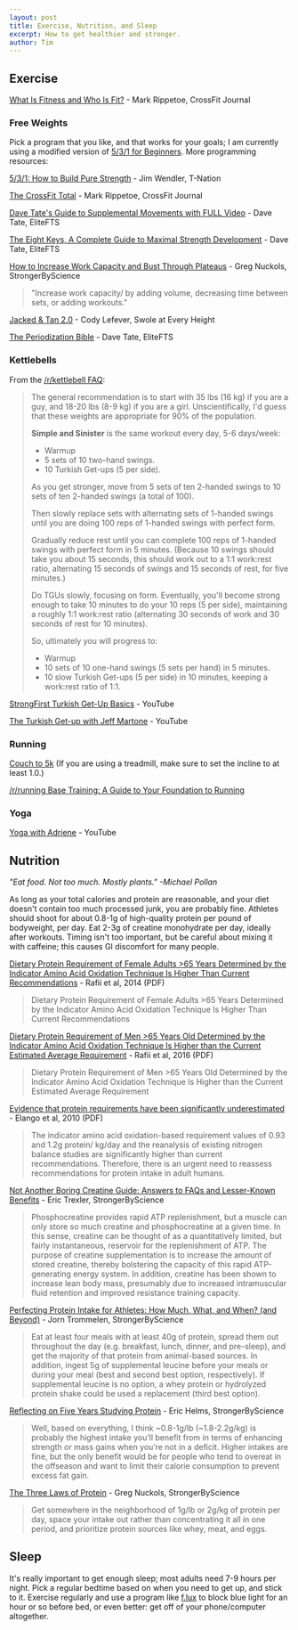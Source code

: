 ```yaml
---
layout: post
title: Exercise, Nutrition, and Sleep
excerpt: How to get healthier and stronger.
author: Tim
---
```


## Exercise  
[What Is Fitness and Who Is Fit?](/papers/CFJ-trial.pdf) - Mark Rippetoe, CrossFit Journal  

### Free Weights
Pick a program that you like, and that works for your goals; I am currently using a modified version of [5/3/1 for Beginners](https://thefitness.wiki/routines/5-3-1-for-beginners/). More programming resources: 

[5/3/1: How to Build Pure Strength](https://www.t-nation.com/workouts/531-how-to-build-pure-strength) - Jim Wendler, T-Nation  

[The CrossFit Total](/papers/52-2006_CFTotal.pdf) - Mark Rippetoe, CrossFit Journal  

[Dave Tate's Guide to Supplemental Movements with FULL Video](https://www.elitefts.com/education/supplemental-strength/) - Dave Tate, EliteFTS  

[The Eight Keys, A Complete Guide to Maximal Strength Development](https://www.elitefts.com/education/novice/efs-classic-the-eight-keys-a-complete-guide-to-maximal-strength-development/) - Dave Tate, EliteFTS  

[How to Increase Work Capacity and Bust Through Plateaus](https://www.strongerbyscience.com/increasing-work-capacity/) - Greg Nuckols, StrongerByScience  
> "Increase work capacity/ by adding volume, decreasing time between sets, or adding workouts." 

[Jacked & Tan 2.0](https://swoleateveryheight.blogspot.com/2016/07/jacked-tan-20.html) - Cody Lefever, Swole at Every Height  

[The Periodization Bible](http://www.elitefts.com/education/training/powerlifting/efs-classic-the-periodization-bible) - Dave Tate, EliteFTS  

### Kettlebells  
From the [/r/kettlebell FAQ](https://www.reddit.com/r/kettlebell/comments/3qxa4i/new_to_kettlebells_start_here_updated_for_2015/):

> The general recommendation is to start with 35 lbs (16 kg) if you are a guy, and 18-20 lbs (8-9 kg) if you are a girl. Unscientifically, I'd guess that these weights are appropriate for 90% of the population. 
>
> **Simple and Sinister** is the same workout every day, 5-6 days/week: 
> * Warmup  
> * 5 sets of 10 two-hand swings.  
> * 10 Turkish Get-ups (5 per side).  
>
> As you get stronger, move from 5 sets of ten 2-handed swings to 10 sets of ten 2-handed swings (a total of 100).  
>
> Then slowly replace sets with alternating sets of 1-handed swings until you are doing 100 reps of 1-handed swings with perfect form. 
>
> Gradually reduce rest until you can complete 100 reps of 1-handed swings with perfect form in 5 minutes. (Because 10 swings should take you about 15 seconds, this should work out to a 1:1 work:rest ratio, alternating 15 seconds of swings and 15 seconds of rest, for five minutes.) 
>
> Do TGUs slowly, focusing on form. Eventually, you'll become strong enough to take 10 minutes to do your 10 reps (5 per side), maintaining a roughly 1:1 work:rest ratio (alternating 30 seconds of work and 30 seconds of rest for 10 minutes). 
>
> So, ultimately you will progress to: 
> * Warmup  
> * 10 sets of 10 one-hand swings (5 sets per hand) in 5 minutes.  
> * 10 slow Turkish Get-ups (5 per side) in 10 minutes, keeping a work:rest ratio of 1:1.  

[StrongFirst Turkish Get-Up Basics](https://www.youtube.com/watch?v=0bWRPC49-KI) - YouTube  

[The Turkish Get-up with Jeff Martone](https://www.youtube.com/watch?v=VQq8I_n_hRE) - YouTube  

### Running  
[Couch to 5k](https://c25k.com/c25k_plan/) (If you are using a treadmill, make sure to set the incline to at least 1.0.)  

[/r/running Base Training: A Guide to Your Foundation to Running](https://www.reddit.com/r/running/comments/3bckeh/base_training_a_guide_to_your_foundation_to/)  

### Yoga  
[Yoga with Adriene](https://www.youtube.com/channel/UCFKE7WVJfvaHW5q283SxchA) - YouTube   

## Nutrition
*"Eat food. Not too much. Mostly plants." -Michael Pollan*  

As long as your total calories and protein are reasonable, and your diet doesn't contain too much processed junk, you are probably fine. Athletes should shoot for about 0.8-1g of high-quality protein per pound of bodyweight, per day. Eat 2-3g of creatine monohydrate per day, ideally after workouts. Timing isn't too important, but be careful about mixing it with caffeine; this causes GI discomfort for many people.  

[Dietary Protein Requirement of Female Adults >65 Years Determined by the Indicator Amino Acid Oxidation Technique Is Higher Than Current Recommendations](/papers/rafii2014.pdf) - Rafii et al, 2014 (PDF)  
> Dietary Protein Requirement of Female Adults >65 Years Determined by the Indicator Amino Acid Oxidation Technique Is Higher Than Current Recommendations  

[Dietary Protein Requirement of Men >65 Years Old Determined by the Indicator Amino Acid Oxidation Technique Is Higher than the Current Estimated Average Requirement](/papers/rafii2014.pdf) - Rafii et al, 2016 (PDF)  
> Dietary Protein Requirement of Men >65 Years Old Determined by the Indicator Amino Acid Oxidation Technique Is Higher than the Current Estimated Average Requirement  

[Evidence that protein requirements have been
significantly underestimated](/papers/elango2010.pdf) - Elango et al, 2010 (PDF)  
> The indicator amino acid oxidation-based requirement values of 0.93 and 1.2g protein/ kg/day and the reanalysis of existing nitrogen balance studies are significantly higher than current recommendations. Therefore, there is an urgent need to reassess recommendations for protein intake in adult humans.  

[Not Another Boring Creatine Guide: Answers to FAQs and Lesser-Known Benefits](https://www.strongerbyscience.com/creatine/) - Eric Trexler, StrongerByScience  
> Phosphocreatine provides rapid ATP replenishment, but a muscle can only store so much creatine and phosphocreatine at a given time. In this sense, creatine can be thought of as a quantitatively limited, but fairly instantaneous, reservoir for the replenishment of ATP. The purpose of creatine supplementation is to increase the amount of stored creatine, thereby bolstering the capacity of this rapid ATP-generating energy system. In addition, creatine has been shown to increase lean body mass, presumably due to increased intramuscular fluid retention and improved resistance training capacity.

[Perfecting Protein Intake for Athletes: How Much, What, and When? (and Beyond)](https://www.strongerbyscience.com/athlete-protein-intake/) - Jorn Trommelen, StrongerByScience  
> Eat at least four meals with at least 40g of protein, spread them out throughout the day (e.g. breakfast, lunch, dinner, and pre-sleep), and get the majority of that protein from animal-based sources. In addition, ingest 5g of supplemental leucine before your meals or during your meal (best and second best option, respectively). If supplemental leucine is no option, a whey protein or hydrolyzed protein shake could be used a replacement (third best option).  

[Reflecting on Five Years Studying Protein](https://www.strongerbyscience.com/reflecting-on-five-years-studying-protein/) - Eric Helms, StrongerByScience  
> Well, based on everything, I think ~0.8-1g/lb (~1.8-2.2g/kg) is probably the highest intake you’ll benefit from in terms of enhancing strength or mass gains when you’re not in a deficit. Higher intakes are fine, but the only benefit would be for people who tend to overeat in the offseason and want to limit their calorie consumption to prevent excess fat gain.

[The Three Laws of Protein](https://www.strongerbyscience.com/the-three-laws-of-protein/) - Greg Nuckols, StrongerByScience  
> Get somewhere in the neighborhood of 1g/lb or 2g/kg of protein per day, space your intake out rather than concentrating it all in one period, and prioritize protein sources like whey, meat, and eggs.  

## Sleep
It's really important to get enough sleep; most adults need 7-9 hours per night. Pick a regular bedtime based on when you need to get up, and stick to it. Exercise regularly and use a program like [f.lux](https://justgetflux.com/) to block blue light for an hour or so before bed, or even better: get off of your phone/computer altogether.
